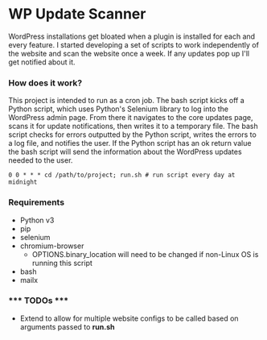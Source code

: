 # WP Update Scanner
WordPress installations get bloated when a plugin is installed for each and every feature.
I started developing a set of scripts to work independently of the website and scan the website once a week. If any updates pop up I'll get notified about it.

### How does it work?
This project is intended to run as a cron job. The bash script kicks off a Python script, which uses Python's Selenium library to log into the WordPress admin page. From there it navigates to the core updates page, scans it for update notifications, then writes it to a temporary file. The bash script checks for errors outputted by the Python script, writes the errors to a log file, and notifies the user. If the Python script has an ok return value the bash script will send the information about the WordPress updates needed to the user.

```
0 0 * * * cd /path/to/project; run.sh # run script every day at midnight
````

### Requirements
* Python v3
* pip
* selenium
* chromium-browser
    * OPTIONS.binary_location will need to be changed if non-Linux OS is running this script
* bash
* mailx

### \*\*\* TODOs \*\*\*
* Extend to allow for multiple website configs to be called based on arguments passed to **run.sh**